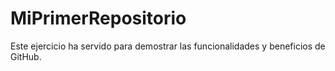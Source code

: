 # MiPrimerRepositorio
Este ejercicio ha servido para demostrar las funcionalidades y beneficios de GitHub.